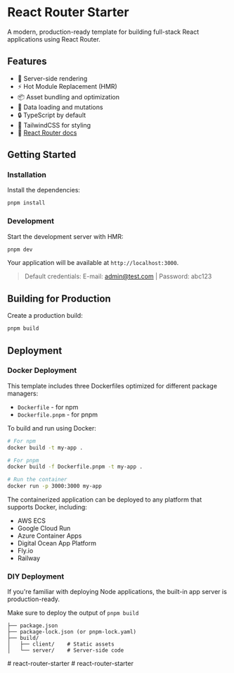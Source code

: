 # React Router Starter

A modern, production-ready template for building full-stack React applications using React Router.

## Features

- 🚀 Server-side rendering
- ⚡️ Hot Module Replacement (HMR)
- 📦 Asset bundling and optimization
- 🔄 Data loading and mutations
- 🔒 TypeScript by default
- 🎉 TailwindCSS for styling
- 📖 [React Router docs](https://reactrouter.com/)

## Getting Started

### Installation

Install the dependencies:

```bash
pnpm install
```

### Development

Start the development server with HMR:

```bash
pnpm dev
```

Your application will be available at `http://localhost:3000`.

> Default credentials: E-mail: admin@test.com | Password: abc123

## Building for Production

Create a production build:

```bash
pnpm build
```

## Deployment

### Docker Deployment

This template includes three Dockerfiles optimized for different package managers:

- `Dockerfile` - for npm
- `Dockerfile.pnpm` - for pnpm

To build and run using Docker:

```bash
# For npm
docker build -t my-app .

# For pnpm
docker build -f Dockerfile.pnpm -t my-app .

# Run the container
docker run -p 3000:3000 my-app
```

The containerized application can be deployed to any platform that supports Docker, including:

- AWS ECS
- Google Cloud Run
- Azure Container Apps
- Digital Ocean App Platform
- Fly.io
- Railway

### DIY Deployment

If you're familiar with deploying Node applications, the built-in app server is production-ready.

Make sure to deploy the output of `pnpm build`

```
├── package.json
├── package-lock.json (or pnpm-lock.yaml)
├── build/
│   ├── client/    # Static assets
│   └── server/    # Server-side code
```
#   r e a c t - r o u t e r - s t a r t e r  
 #   r e a c t - r o u t e r - s t a r t e r  
 